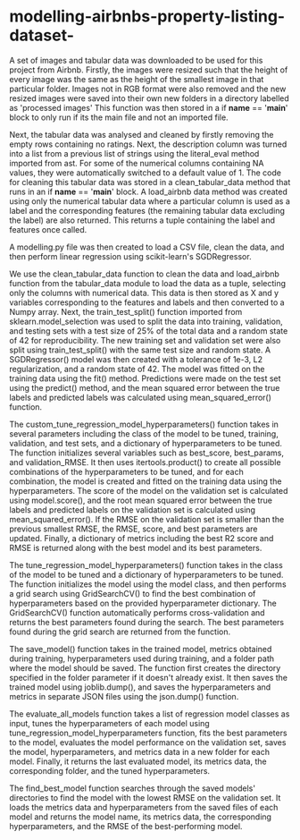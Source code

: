 # modelling-airbnbs-property-listing-dataset-

A set of images and tabular data was downloaded to be used for this project from Airbnb. 
Firstly, the images were resized such that the height of every image was the same as the height of the smallest image in that particular folder.
Images not in RGB format were also removed and the new resized images were saved into their own new folders in a directory labelled as 'processed images'
This function was then stored in a if __name__ == '__main__' block to only run if its the main file and not an imported file.

Next, the tabular data was analysed and cleaned by firstly removing the empty rows containing no ratings. Next, the description column was turned into a list from a previous list of strings using the literal_eval method imported from ast.
For some of the numerical columns containing NA values, they were automatically switched to a default value of 1.
The code for cleaning this tabular data was stored in a clean_tabular_data method that runs in an if __name__ == '__main__' block.
A load_airbnb data method was created using only the numerical tabular data where a particular column is used as a label and the corresponding features (the remaining tabular data excluding the label) are also returned. 
This returns a tuple containing the label and features once called.

A modelling.py file was then created to load a CSV file, clean the data, and then perform linear regression using scikit-learn's SGDRegressor.

We use the clean_tabular_data function to clean the data and load_airbnb function from the tabular_data module to load the data as a tuple, selecting only the columns with numerical data. This data is then stored as X and y variables corresponding to the features and labels and then converted to a Numpy array.
Next, the train_test_split() function imported from sklearn.model_selection was used to split the data into training, validation, and testing sets with a test size of 25% of the total data and a random state of 42 for reproducibility. The new training set and validation set were also split using train_test_split() with the same test size and random state.
A SGDRegressor() model was then created with a tolerance of 1e-3, L2 regularization, and a random state of 42. The model was fitted on the training data using the fit() method. Predictions were made on the test set using the predict() method, and the mean squared error between the true labels and predicted labels was calculated using mean_squared_error() function.

The custom_tune_regression_model_hyperparameters() function takes in several parameters including the class of the model to be tuned, training, validation, and test sets, and a dictionary of hyperparameters to be tuned. The function initializes several variables such as best_score, best_params, and validation_RMSE. It then uses itertools.product() to create all possible combinations of the hyperparameters to be tuned, and for each combination, the model is created and fitted on the training data using the hyperparameters. The score of the model on the validation set is calculated using model.score(), and the root mean squared error between the true labels and predicted labels on the validation set is calculated using mean_squared_error(). If the RMSE on the validation set is smaller than the previous smallest RMSE, the RMSE, score, and best parameters are updated. Finally, a dictionary of metrics including the best R2 score and RMSE is returned along with the best model and its best parameters.

The tune_regression_model_hyperparameters() function takes in the class of the model to be tuned and a dictionary of hyperparameters to be tuned.
The function initializes the model using the model class, and then performs a grid search using GridSearchCV() to find the best combination of hyperparameters based on the provided hyperparameter dictionary. The GridSearchCV() function automatically performs cross-validation and returns the best parameters found during the search. The best parameters found during the grid search are returned from the function.

The save_model() function takes in the trained model, metrics obtained during training, hyperparameters used during training, and a folder path where the model should be saved. The function first creates the directory specified in the folder parameter if it doesn't already exist. It then saves the trained model using joblib.dump(), and saves the hyperparameters and metrics in separate JSON files using the json.dump() function.

The evaluate_all_models function takes a list of regression model classes as input, tunes the hyperparameters of each model using tune_regression_model_hyperparameters function, fits the best parameters to the model, evaluates the model performance on the validation set, saves the model, hyperparameters, and metrics data in a new folder for each model. Finally, it returns the last evaluated model, its metrics data, the corresponding folder, and the tuned hyperparameters.

The find_best_model function searches through the saved models' directories to find the model with the lowest RMSE on the validation set. It loads the metrics data and hyperparameters from the saved files of each model and returns the model name, its metrics data, the corresponding hyperparameters, and the RMSE of the best-performing model. 
